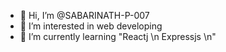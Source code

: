 - 👋 Hi, I’m @SABARINATH-P-007
- 👀 I’m interested in web developing
- 🌱 I’m currently learning "Reactj \n Expressjs \n"

<!---
SABARINATH-P-007/SABARINATH-P-007 is a ✨ special ✨ repository because its `README.md` (this file) appears on your GitHub profile.
You can click the Preview link to take a look at your changes.
--->
